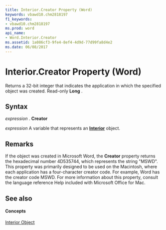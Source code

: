 ```yaml
---
title: Interior.Creator Property (Word)
keywords: vbawd10.chm2818197
f1_keywords:
- vbawd10.chm2818197
ms.prod: word
api_name:
- Word.Interior.Creator
ms.assetid: 1a086cf3-9fe4-8ef4-4d9d-77d99fa8d4e2
ms.date: 06/08/2017
---
```



# Interior.Creator Property (Word)

Returns a 32-bit integer that indicates the application in which the specified object was created. Read-only  **Long** .


## Syntax

 _expression_ . **Creator**

 _expression_ A variable that represents an **[Interior](Word.Interior.md)** object.


## Remarks

If the object was created in Microsoft Word, the  **Creator** property returns the hexadecimal number 4D535744, which represents the string "MSWD". This property was primarily designed to be used on the Macintosh, where each application has a four-character creator code. For example, Word has the creator code MSWD. For more information about this property, consult the language reference Help included with Microsoft Office for Mac.


## See also


#### Concepts


[Interior Object](Word.Interior.md)


